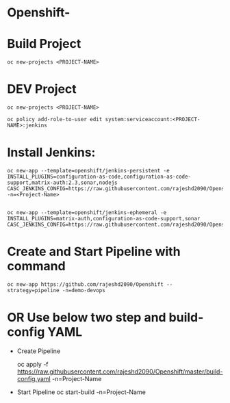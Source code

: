 # Openshift-

# Build Project

    oc new-projects <PROJECT-NAME>
    
# DEV Project
 
    oc new-projects <PROJECT-NAME>
    
    oc policy add-role-to-user edit system:serviceaccount:<PROJECT-NAME>:jenkins
    

# Install Jenkins:
    oc new-app --template=openshift/jenkins-persistent -e INSTALL_PLUGINS=configuration-as-code,configuration-as-code-support,matrix-auth:2.3,sonar,nodejs CASC_JENKINS_CONFIG=https://raw.githubusercontent.com/rajeshd2090/Openshift/master/Jenkins.yaml -n=<Project-Name>
    
    
    oc new-app --template=openshift/jenkins-ephemeral -e INSTALL_PLUGINS=matrix-auth,configuration-as-code-support,sonar  CASC_JENKINS_CONFIG=https://raw.githubusercontent.com/rajeshd2090/Openshift/master/Jenkins.yaml
    
# Create and Start Pipeline with command
    oc new-app https://github.com/rajeshd2090/Openshift --strategy=pipeline -n=demo-devops

# OR Use below two step and build-config YAML

  * Create Pipeline

    oc apply -f https://raw.githubusercontent.com/rajeshd2090/Openshift/master/build-config.yaml -n=Project-Name
   
  * Start Pipeline
    oc start-build <Pipeline-Name> -n=Project-Name
